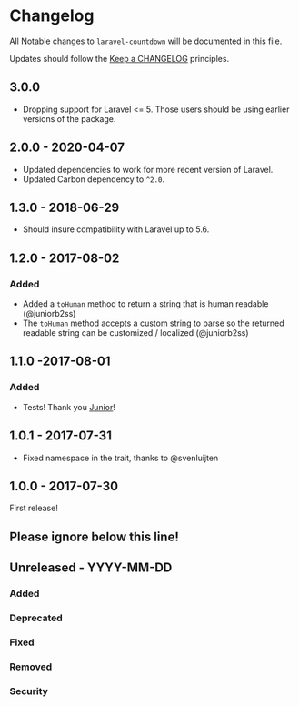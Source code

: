 # Changelog

All Notable changes to `laravel-countdown` will be documented in this file.

Updates should follow the [Keep a CHANGELOG](http://keepachangelog.com/) principles.

## 3.0.0

- Dropping support for Laravel <= 5. Those users should be using earlier versions of the package.

## 2.0.0 - 2020-04-07

- Updated dependencies to work for more recent version of Laravel.
- Updated Carbon dependency to `^2.0`.

## 1.3.0 - 2018-06-29

- Should insure compatibility with Laravel up to 5.6.

## 1.2.0 - 2017-08-02

### Added

- Added a `toHuman` method to return a string that is human readable (@juniorb2ss)
- The `toHuman` method accepts a custom string to parse so the returned readable string can be customized / localized (@juniorb2ss)

## 1.1.0 -2017-08-01

### Added

- Tests! Thank you [Junior](https://github.com/juniorb2ss)!

## 1.0.1 - 2017-07-31

- Fixed namespace in the trait, thanks to @svenluijten

## 1.0.0 - 2017-07-30

First release!

## Please ignore below this line!

## Unreleased - YYYY-MM-DD

### Added

### Deprecated

### Fixed

### Removed

### Security
